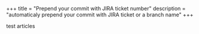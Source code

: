 +++
title = "Prepend your commit with JIRA ticket number"
description = "automaticaly prepend your commit with JIRA ticket or a branch name"
+++


test articles
